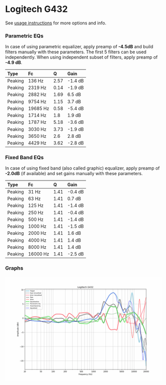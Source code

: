 # Logitech G432
See [usage instructions](https://github.com/jaakkopasanen/AutoEq#usage) for more options and info.

### Parametric EQs
In case of using parametric equalizer, apply preamp of **-4.5dB** and build filters manually
with these parameters. The first 5 filters can be used independently.
When using independent subset of filters, apply preamp of **-4.9 dB**.

| Type    | Fc       |    Q | Gain    |
|:--------|:---------|:-----|:--------|
| Peaking | 136 Hz   | 2.57 | -1.4 dB |
| Peaking | 2319 Hz  | 0.14 | -1.9 dB |
| Peaking | 2882 Hz  | 1.69 | 6.5 dB  |
| Peaking | 9754 Hz  | 1.15 | 3.7 dB  |
| Peaking | 19685 Hz | 0.58 | -5.4 dB |
| Peaking | 1714 Hz  | 1.8  | 1.9 dB  |
| Peaking | 1787 Hz  | 5.18 | -3.6 dB |
| Peaking | 3030 Hz  | 3.73 | -1.9 dB |
| Peaking | 3650 Hz  | 2.6  | 2.8 dB  |
| Peaking | 4429 Hz  | 3.62 | -2.8 dB |

### Fixed Band EQs
In case of using fixed band (also called graphic) equalizer, apply preamp of **-2.0dB**
(if available) and set gains manually with these parameters.

| Type    | Fc       |    Q | Gain    |
|:--------|:---------|:-----|:--------|
| Peaking | 31 Hz    | 1.41 | -0.4 dB |
| Peaking | 63 Hz    | 1.41 | 0.7 dB  |
| Peaking | 125 Hz   | 1.41 | -1.4 dB |
| Peaking | 250 Hz   | 1.41 | -0.4 dB |
| Peaking | 500 Hz   | 1.41 | -1.4 dB |
| Peaking | 1000 Hz  | 1.41 | -1.5 dB |
| Peaking | 2000 Hz  | 1.41 | 1.6 dB  |
| Peaking | 4000 Hz  | 1.41 | 1.4 dB  |
| Peaking | 8000 Hz  | 1.41 | 1.4 dB  |
| Peaking | 16000 Hz | 1.41 | -2.5 dB |

### Graphs
![](./Logitech%20G432.png)